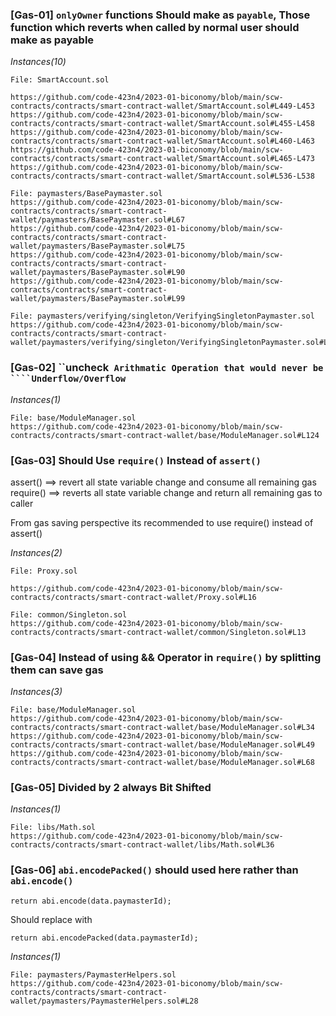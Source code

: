 ### [Gas-01] ```onlyOwner``` functions Should make as ```payable```, Those function which reverts when called by normal user should make as payable
*Instances(10)*
```solidity
File: SmartAccount.sol

https://github.com/code-423n4/2023-01-biconomy/blob/main/scw-contracts/contracts/smart-contract-wallet/SmartAccount.sol#L449-L453
https://github.com/code-423n4/2023-01-biconomy/blob/main/scw-contracts/contracts/smart-contract-wallet/SmartAccount.sol#L455-L458
https://github.com/code-423n4/2023-01-biconomy/blob/main/scw-contracts/contracts/smart-contract-wallet/SmartAccount.sol#L460-L463
https://github.com/code-423n4/2023-01-biconomy/blob/main/scw-contracts/contracts/smart-contract-wallet/SmartAccount.sol#L465-L473
https://github.com/code-423n4/2023-01-biconomy/blob/main/scw-contracts/contracts/smart-contract-wallet/SmartAccount.sol#L536-L538
```
```solidity
File: paymasters/BasePaymaster.sol
https://github.com/code-423n4/2023-01-biconomy/blob/main/scw-contracts/contracts/smart-contract-wallet/paymasters/BasePaymaster.sol#L67
https://github.com/code-423n4/2023-01-biconomy/blob/main/scw-contracts/contracts/smart-contract-wallet/paymasters/BasePaymaster.sol#L75
https://github.com/code-423n4/2023-01-biconomy/blob/main/scw-contracts/contracts/smart-contract-wallet/paymasters/BasePaymaster.sol#L90
https://github.com/code-423n4/2023-01-biconomy/blob/main/scw-contracts/contracts/smart-contract-wallet/paymasters/BasePaymaster.sol#L99
```
```solidity
File: paymasters/verifying/singleton/VerifyingSingletonPaymaster.sol
https://github.com/code-423n4/2023-01-biconomy/blob/main/scw-contracts/contracts/smart-contract-wallet/paymasters/verifying/singleton/VerifyingSingletonPaymaster.sol#L65
```

### [Gas-02] ``uncheck``` Arithmatic Operation that would never be ````Underflow/Overflow```
*Instances(1)*
```solidity
File: base/ModuleManager.sol
https://github.com/code-423n4/2023-01-biconomy/blob/main/scw-contracts/contracts/smart-contract-wallet/base/ModuleManager.sol#L124
```


### [Gas-03] Should Use ```require()``` Instead of ```assert()```
assert() ==> revert all state variable change and consume all remaining gas
require() ==>  reverts all state variable change and return all remaining gas to caller

From gas saving perspective its recommended to use require() instead of assert()

*Instances(2)*
```solidity
File: Proxy.sol

https://github.com/code-423n4/2023-01-biconomy/blob/main/scw-contracts/contracts/smart-contract-wallet/Proxy.sol#L16
```
```solidity
File: common/Singleton.sol
https://github.com/code-423n4/2023-01-biconomy/blob/main/scw-contracts/contracts/smart-contract-wallet/common/Singleton.sol#L13
```


### [Gas-04] Instead of using && Operator in ```require()``` by splitting them can save gas
*Instances(3)*
```solidity
File: base/ModuleManager.sol
https://github.com/code-423n4/2023-01-biconomy/blob/main/scw-contracts/contracts/smart-contract-wallet/base/ModuleManager.sol#L34
https://github.com/code-423n4/2023-01-biconomy/blob/main/scw-contracts/contracts/smart-contract-wallet/base/ModuleManager.sol#L49
https://github.com/code-423n4/2023-01-biconomy/blob/main/scw-contracts/contracts/smart-contract-wallet/base/ModuleManager.sol#L68
```



### [Gas-05] Divided by 2 always Bit Shifted 
*Instances(1)*
```solidity
File: libs/Math.sol
https://github.com/code-423n4/2023-01-biconomy/blob/main/scw-contracts/contracts/smart-contract-wallet/libs/Math.sol#L36
``` 


### [Gas-06] ```abi.encodePacked()``` should used here rather than ```abi.encode()```
```solidity
return abi.encode(data.paymasterId);
```
Should replace with

```solidity
return abi.encodePacked(data.paymasterId);
```
*Instances(1)*
```solidity
File: paymasters/PaymasterHelpers.sol
https://github.com/code-423n4/2023-01-biconomy/blob/main/scw-contracts/contracts/smart-contract-wallet/paymasters/PaymasterHelpers.sol#L28
```
